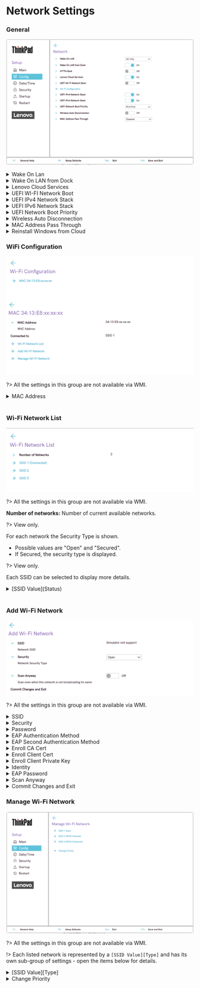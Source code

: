 # Network Settings #

### General ###

![](./img/tp_network.png)

<details><summary>Wake On Lan</summary>

Whether Wake On LAN function works only when AC is attached, or also when with battery power.

!> Only for ThinkPads with built-in Ethernet port.

Possible options: <br>

1.	**AC Only** - Default.
2.	Disabled
3.	AC and Battery

!> AC is required with magic packet type Wake On LAN.

!> Wake On LAN function may be blocked due to password configuration.

| WMI Setting name | Values | Locked by SVP | AMD/Intel |
|:---|:---|:---|:---|
| WakeOnLAN | Disable, ACOnly, ACandBattery, Enable | No | Both |

</details>

<details><summary>Wake On LAN from Dock</summary>

!> Only for ThinkPads with no Ethernet port.

!>  Will not work while Secure Boot is disabled.

Possible options:

1.	**On** - Default.
2.	Off

!> Works only when ThinkPad USB-C Dock or ThinkPad Thunderbolt Dock is attached.

!> May be blocked due to password configuration.

| WMI Setting name | Values | Locked by SVP | AMD/Intel |
|:---|:---|:---|:---|
| WakeOnLANDock  | Disable, Enable | No | Both |

</details>

<details><summary>Lenovo Cloud Services</summary>

!> System connects Lenovo Cloud Services via HTTPs. DHCP option settings are not required.

!> This feature will not work while Secure Boot is disabled.

Possible options:

1.	**On** - Default.
2.	Off

**Lenovo Cloud Services Features**

Once this feature is switched `On`, it becomes available for selection in BIOS: [Startup](https://docs.lenovocdrt.com/#/bios/settings/thinkpad/startup), at either `Edit Boot Order`, or `Network Boot`, or via F12 Boot Menu.

Lenovo Cloud Services enables these additional options:

1. **Lenovo Cloud Deploy (ITC)** – sends Factory-Style images to customers for deployment in the field. More information: [Lenovo Cloud Deploy](https://www.lenovoclouddeploy.com/en/auth/welcome)
2. **Windows Virtual Desktop (VDI)** – provides VDI environment to customer. VDI itself will be setup by the customer (IT Admin). If this option is selected, then it will become available as a boot option.  
More information: <br> - [Client Virtualization & Infrastructure Solutions - Lenovo](https://www.lenovo.com/lt/lt/data-center/solutions/client-virtualization) <br> - [Windows Virtual Desktop](https://www.microsoft.com/en-us/microsoft-365/blog/2019/09/30/windows-virtual-desktop-generally-available-worldwide/).

| WMI Setting name | Values | Locked by SVP | AMD/Intel |
|:---|:---|:---|:---|
| LenovoCloudServices  | Disable, Enable | No | Intel |

</details>

<details><summary>UEFI WI-FI Network Boot</summary>

Wether to load UEFI Wi-Fi driver at next boot, able to connect to Access point.

Possible options:<br>

1. On
2. **Off** - Default.

?> Secure Boot must be enabled to use UEFI Network Boot.

| WMI Setting name | Values | Locked by SVP | AMD/Intel |
|:---|:---|:---|:---|
| WiFiNetworkBoot  | Disable, Enable | No | Intel |

</details>

<details><summary>UEFI IPv4 Network Stack</summary>

Whether to enable UEFI IPv4 Network Stack for UEFI environment.

Possible options:<br>

1. **On** - Default.
2. Off

| WMI Setting name | Values | Locked by SVP | AMD/Intel |
|:---|:---|:---|:---|
| IPv4NetworkStack  | Disable, Enable | No | Both |

</details>

<details><summary>UEFI IPv6 Network Stack</summary>

Whether to enable UEFI IPv6 Network Stack for UEFI environment.

Possible options:<br>

1. **On** - Default.
2. Off

| WMI Setting name | Values | Locked by SVP | AMD/Intel |
|:---|:---|:---|:---|
| IPv6NetworkStack  | Disable, Enable | No | Both |

</details>

<details><summary>UEFI Network Boot Priority</summary>

Select Network Stack priority for UEFI PXE Boot.

Possible options:

1. **IPv4 First** – Default.
2. IPv6 First

| WMI Setting name | Values | Locked by SVP | AMD/Intel |
|:---|:---|:---|:---|
| UefiPxeBootPriority  | IPv6First, IPv4First | No | Both |

</details>

<details><summary>Wireless Auto Disconnection</summary>

Whether to Auto Disconnect Wireless feature when Ethernet cable is connected to Ethernet LAN.

Possible states:

1. On
2. **Off** - Default.

| WMI Setting name | Values | Locked by SVP | AMD/Intel |
|:---|:---|:---|:---|
| WirelessAutoDisconnection  | Disable, Enable | No | Both |

</details>

<details><summary>MAC Address Pass Through</summary>

Whether to enable MAC Address Pass Through when dock is attached.

Possible options:

1. **Disabled** - Dock Ethernet uses its own MAC address. Default
2. Internal MAC Address - Dock Ethernet uses same MAC address as internal LAN.
3. Second MAC Address - Dock Ethernet uses the second MAC address that is stored in the system's EEPROM. This allows for a device-specific MAC address that is different from the internal NIC's MAC address so they can be managed separately if necessary.

?> For systems that do not have an internal NIC, the options are: <br> **off** - the dock will use it's own MAC Address <br> **on** - dock will use MAC address stored in the system EEPROM.

| WMI Setting name | Values | Locked by SVP | AMD/Intel |
|:---|:---|:---|:---|
| MACAddressPassThrough  | Disable, Enable, Second | No | Both |

</details>

<details><summary>Reinstall Windows from Cloud</summary>

Enable/Disable “Reinstall Windows from Cloud (Microsoft® Connected System Recovery)” in the App Menu invoked by F12.
Choosing Reinstall Windows from Cloud from the F12 menu will completely replace the system software, including all user files, and cannot be undone.This feature works with system-integrated Ethernet LAN or wireless LAN (only WPA2 personal). Secure Boot must be enabled to use Reinstall Windows from Cloud.
Please note that this feature is not compatible with Lenovo Cloud Boot. Do not attempt to start Lenovo Cloud Boot while Reinstall Windows from Cloud is enabled.

Possible options:

1. **Disabled** - Default.
2. Enable.


| WMI Setting name | Values | Locked by SVP | AMD/Intel |
|:---|:---|:---|:---|
|   | Disable, Enable |  |  |

</details>

### WiFi Configuration ###

![](./img/tp_wifi1.png)
![](./img/tp_wifi2.png)

?> All the settings in this group are not available via WMI.

<details><summary>MAC Address</summary>

Media access control (MAC) address of the wireless network interface controller.

?> View only.

!> There could be several MAC addresses for machines that have several wireless network interface controllers (NICs).

For every MAC Address the following information is shown:

* MAC Address - Media access control (MAC) address of the selected wireless network interface controller.

?> View only.

Possible options:

   1. **Disconnected** - Default.
   2. Connected to [SSID]

?> Option `Connected to [SSID]` displays the ID of the wireless network.

</details>
<br>

### Wi-Fi Network List ###

![](./img/tp_wifinetworklist.png)

?>  All the settings in this group are not available via WMI.

**Number of networks:** Number of current available networks.

?> View only.

For each network the Security Type is shown.

* Possible values are "Open" and "Secured".
* If Secured, the security type is displayed.

?> View only.

Each SSID can be selected to display more details.
<details><summary>[SSID Value](Status)</summary>

![](./img/tp_wifinetworkconfig.png)

<details><summary>Connection Status</summary>

Whether device is connected to this Wi-Fi network.

?> View only.

Possible statuses:

1.	**Disconnected** - Default.
2.	Connected

</details>

<details><summary>SSID</summary>

SSID (Service Set Identifier) is the name of the wireless network.

?> View only.

</details>

<details><summary>Security</summary>

Security type of this Wi-Fi network.

?> View only.

Possible options:

1.	Open
2.	WPA2-Personal
3.	**WPA2-Enterprise** - Default.
4. PEAP
5. EAP-TLS

</details>

<details><summary>Password</summary>

Enter password.

!> Visible only for networks with security WPA2-Personal.

!> Password length: 8-63 characters.

</details>

<details><summary>EAP Authentication Method</summary>

Select EAP Authentication Method.

Possible options:

1. PEAP
2.	EAP-TLS

</details>

<details><summary>EAP Second Authentication Method</summary>

Select EAP Second Authentication Method.

Possible options:

1. MSCHAPv2

</details>

<details><summary>Enroll CA Cert</summary>

Enroll CA (Certification Authority) certificate.

Empty by default.

!> Visible only for networks with security WPA2-Enterprise.

</details>

<details><summary>Enroll Client Cert</summary>

Enroll client certificate.

Empty by default.

!> Visible only for networks with security WPA2-Enterprise and if `EAP Authentication Method` is `EAP-TLS`.

</details>

<details><summary>Enroll Client Private Key</summary>

Enroll client private key.

Empty by default.

!> Visible only for networks with security WPA2-Enterprise and if `EAP Authentication Method` is `EAP-TLS`.

</details>

<details><summary>Identity</summary>

Identity value if there is any.

View only.

!> Identity length: 6-20 characters.

!> Visible only for networks with security WPA2-Enterprise.

</details>

<details><summary>EAP Password</summary>

Field for entering EAP password.

!> Password length: 1-63 characters.

!> Visible only for networks with security WPA2-Enterprise.

</details>

<details><summary>[Action]</summary>

Possible actions:

1.	Connect to this network - visible if device is not connected to this Wi-Fi network
2.	Disconnect - visible if device is connected to this Wi-Fi network

</details>

</details>
<br>

### Add Wi-Fi Network ###

![](./img/tp_addwifinetwork.png)

?>  All the settings in this group are not available via WMI.

<details><summary>SSID</summary>

Field for entering SSID value.

</details>

<details><summary>Security</summary>

Select the security type of this Wi-Fi network.

Possible options:

1.	**Open** – Default
2.	WPA2 – Personal
3.	WPA2 – Enterprise

</details>

<details><summary>Password</summary>

Enter password.

!> Visible only for a network with security WPA2-Personal.

!> Password length: 8-63 characters.

</details>

<details><summary>EAP Authentication Method</summary>

!> Visible only for a network with security WPA2-Enterprise.

Possible options:

1.	**PEAP** – Default
2.	EAP-TLS

</details>

<details><summary>EAP Second Authentication Method</summary>

!> Visible only for a network with security WPA2-Enterprise and if `EAP Authentication Method` is `PEAP`.

Possible options:

1.	**MSCHAPv2** – Default.

</details>

<details><summary>Enroll CA Cert</summary>

Enroll CA (Certification Authority) certificate.

Empty by default.

!> Visible only for networks with security WPA2-Enterprise.

</details>

<details><summary>Enroll Client Cert</summary>

Enroll client certificate.

Empty by default.

!> Visible only for networks with security WPA2-Enterprise and if `EAP Authentication Method` is `EAP-TLS`.

</details>

<details><summary>Enroll Client Private Key</summary>

Enroll client private key.

Empty by default.

!> Visible only for networks with security WPA2-Enterprise and if `EAP Authentication Method` is `EAP-TLS`.

</details>

<details><summary>Identity</summary>

Enter identity value (if there is any).

!> Identity length: 6-20 characters.

!> Visible only for a network with security WPA2-Enterprise.

</details>

<details><summary>EAP Password</summary>

Field for entering EAP password.

!> Password length: 1-63 characters.

!> Visible only for a network with security WPA2-Enterprise.

</details>

<details><summary>Scan Anyway</summary>

Possible options:

1.	**On** - the network will be scanned when it does not broadcast its name. Default.
2.	Off - the network will not be scanned when it does not broadcast its name.

Visible only for a network with security WPA2-Enterprise.

</details>

<details><summary>Commit Changes and Exit</summary>

This is the option to save changes and exits back to the Manage Wi-Fi network page.

</details>

### Manage Wi-Fi Network ###

![](./img/tp_managewifilist.png)

?>  All the settings in this group are not available via WMI.

!> Each listed network is represented by a `[SSID Value][Type]` and has its own sub-group of settings - open the items below for details.

<details><summary>[SSID Value][Type] </summary>

SSID value and its type.

Every SSID on the list leads to details for this network.

See descriptions below.

![](./img/tp_managewificonfig.png)

<details><summary>SSID</summary>

Field for editing SSID value.

</details>

<details><summary>Security</summary>

Select the security type of this Wi-Fi network.

?> Default value depends on the network.

Possible options:

1.	Open
2.	WPA2-Personal
3.	WPA2-Enterprise

</details>

<details><summary>Password</summary>

Enter password.

!> Visible only for a network with security WPA2-Personal.

!> Password length: 8-63 characters.

</details>

<details><summary>EAP Authentication Method</summary>

Select EAP Authentication Method.

Possible options:

1.	**PEAP** – Default
2.	EAP-TLS

Visible only for a network with security WPA2-Enterprise.

</details>

<details><summary>EAP Second Authentication Method</summary>

Select Second EAP Authentication Method.

Possible options:

1.	**MSCHAPv2** – Default.

!> Visible only for a network with security WPA2-Enterprise and if `EAP Authentication Method` is `PEAP`.

</details>

<details><summary>Enroll CA Cert</summary>

Enroll CA (Certification Authority) certificate.

Empty by default.

!> Visible only for networks with security WPA2-Enterprise.

</details>

<details><summary>Enroll Client Cert</summary>

Enroll client certificate.

Empty by default.

!> Visible only for networks with security WPA2-Enterprise and if `EAP Authentication Method` is `EAP-TLS`.

</details>

<details><summary>Enroll Client Private Key</summary>

Enroll client private key.

Empty by default.

!> Visible only for networks with security WPA2-Enterprise and if `EAP Authentication Method` is `EAP-TLS`.

</details>

<details><summary>Identity</summary>

Enter identity value (if there is any).

!> Identity length: 6-20 characters.<br>

!> Visible only for a network with security WPA2-Enterprise.

</details>

<details><summary>EAP Password</summary>

Enter EAP password.

!> Password length: 1-63 characters.

!> Visible only for a network with security WPA2-Enterprise.

</details>

<details><summary>Scan Anyway</summary>

Whether the network will be scanned anyway, even if it does not broadcast its name.

Possible options:

1.	On
2.	**Off** - Default.

!> Visible only for a network with security WPA2-Enterprise.

</details>

<details><summary>Commit Changes and Exit</summary>

Save changes and exits back to the Manage Wi-Fi network page.

</details>

<details><summary>Forget This Network</summary>

Forget the settings for the selected network and disconnect from it.

</details>

</details>

<details><summary>Change Priority</summary>

View list of saved Wi-Fi networks.

?> The option will show a warning message if Network List is empty.

See descriptions below.

![](./img/managewifipriority.png)

<details><summary>Priority List</summary>

List of SSIDs of the saved networks.

</details>

<details><summary>Commit Changes and Exit</summary>

Save changes and exits back to the Manage Wi-Fi network page.

</details>

</details>
